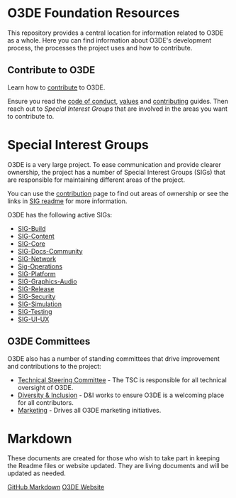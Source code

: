 # O3DE Foundation Resources

This repository provides a central location for information related to O3DE as a whole. Here you can find information about O3DE's development process, the processes the project uses and how to contribute.

## Contribute to O3DE

Learn how to [contribute](/contributors) to O3DE.

Ensure you read the [code of conduct](code-of-conduct.md), [values](values.md) and [contributing](CONTRIBUTING.md) guides. Then reach out to *Special Interest Groups* that are involved in the areas you want to contribute to.

# Special Interest Groups

O3DE is a very large project. To ease communication and provide clearer ownership, the project has a number of Special Interest Groups (SIGs) that are responsible for maintaining different areas of the project.

You can use the [contribution](CONTRIBUTING.md) page to find out areas of ownership or see the links in [SIG readme](/sigs/README.md) for more information.

O3DE has the following active SIGs:
  - [SIG-Build](https://github.com/o3de/sig-build)
  - [SIG-Content](https://github.com/o3de/sig-content)
  - [SIG-Core](https://github.com/o3de/sig-core)
  - [SIG-Docs-Community](https://github.com/o3de/sig-docs-community)
  - [SIG-Network](https://github.com/o3de/sig-network)
  - [Sig-Operations](https://github.com/o3de/sig-operations)
  - [SIG-Platform](https://github.com/o3de/sig-platform)
  - [SIG-Graphics-Audio](https://github.com/o3de/sig-graphics-audio)
  - [SIG-Release](https://github.com/o3de/sig-release)
  - [SIG-Security](https://github.com/o3de/sig-security)
  - [SIG-Simulation](https://github.com/o3de/sig-simulation)
  - [SIG-Testing](https://github.com/o3de/sig-testing)
  - [SIG-UI-UX](https://github.com/o3de/sig-ui-ux)

## O3DE Committees

O3DE also has a number of standing committees that drive improvement and contributions to the project:

  - [Technical Steering Committee](https://github.com/o3de/tsc) - The TSC is responsible for all technical oversight of O3DE.
  - [Diversity & Inclusion](https://github.com/o3de/community/tree/main/committee/committee-d-i) - D&I works to ensure O3DE is a welcoming place for all contributors.
  - [Marketing](https://github.com/o3de/community/tree/main/committee/committee-marketing) - Drives all O3DE marketing initiatives.

# Markdown

These documents are created for those who wish to take part in keeping the Readme files or website updated. They are living documents and will be updated as needed. 

[GitHub Markdown](/markdown/github-markdown/README.md)
[O3DE Website](/markdown/o3de-website/README.md)
